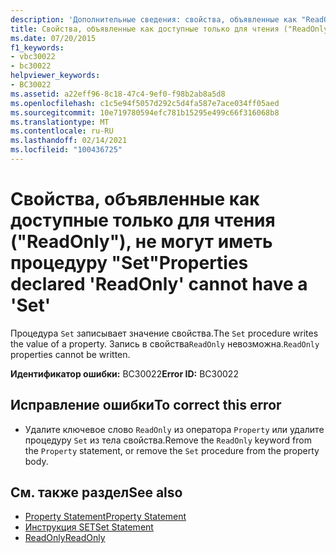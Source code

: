 ```yaml
---
description: 'Дополнительные сведения: свойства, объявленные как "ReadOnly", не могут иметь "Set'
title: Свойства, объявленные как доступные только для чтения ("ReadOnly"), не могут иметь процедуру "Set"
ms.date: 07/20/2015
f1_keywords:
- vbc30022
- bc30022
helpviewer_keywords:
- BC30022
ms.assetid: a22eff96-8c18-47c4-9ef0-f98b2ab8a5d8
ms.openlocfilehash: c1c5e94f5057d292c5d4fa587e7ace034ff05aed
ms.sourcegitcommit: 10e719780594efc781b15295e499c66f316068b8
ms.translationtype: MT
ms.contentlocale: ru-RU
ms.lasthandoff: 02/14/2021
ms.locfileid: "100436725"
---
```

# <a name="properties-declared-readonly-cannot-have-a-set"></a><span data-ttu-id="7cf22-103">Свойства, объявленные как доступные только для чтения ("ReadOnly"), не могут иметь процедуру "Set"</span><span class="sxs-lookup"><span data-stu-id="7cf22-103">Properties declared 'ReadOnly' cannot have a 'Set'</span></span>

<span data-ttu-id="7cf22-104">Процедура `Set` записывает значение свойства.</span><span class="sxs-lookup"><span data-stu-id="7cf22-104">The `Set` procedure writes the value of a property.</span></span> <span data-ttu-id="7cf22-105">Запись в свойства`ReadOnly` невозможна.</span><span class="sxs-lookup"><span data-stu-id="7cf22-105">`ReadOnly` properties cannot be written.</span></span>  
  
 <span data-ttu-id="7cf22-106">**Идентификатор ошибки:** BC30022</span><span class="sxs-lookup"><span data-stu-id="7cf22-106">**Error ID:** BC30022</span></span>  
  
## <a name="to-correct-this-error"></a><span data-ttu-id="7cf22-107">Исправление ошибки</span><span class="sxs-lookup"><span data-stu-id="7cf22-107">To correct this error</span></span>  
  
- <span data-ttu-id="7cf22-108">Удалите ключевое слово `ReadOnly` из оператора `Property` или удалите процедуру `Set` из тела свойства.</span><span class="sxs-lookup"><span data-stu-id="7cf22-108">Remove the `ReadOnly` keyword from the `Property` statement, or remove the `Set` procedure from the property body.</span></span>  
  
## <a name="see-also"></a><span data-ttu-id="7cf22-109">См. также раздел</span><span class="sxs-lookup"><span data-stu-id="7cf22-109">See also</span></span>

- [<span data-ttu-id="7cf22-110">Property Statement</span><span class="sxs-lookup"><span data-stu-id="7cf22-110">Property Statement</span></span>](../language-reference/statements/property-statement.md)
- [<span data-ttu-id="7cf22-111">Инструкция SET</span><span class="sxs-lookup"><span data-stu-id="7cf22-111">Set Statement</span></span>](../language-reference/statements/set-statement.md)
- [<span data-ttu-id="7cf22-112">ReadOnly</span><span class="sxs-lookup"><span data-stu-id="7cf22-112">ReadOnly</span></span>](../language-reference/modifiers/readonly.md)
